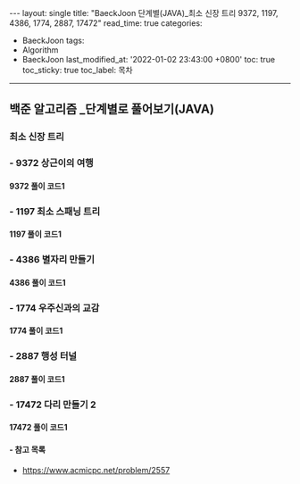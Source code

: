  ﻿---
layout: single
title: "BaeckJoon 단계별(JAVA)_최소 신장 트리 9372, 1197, 4386, 1774, 2887, 17472"
read_time: true
categories:  
 - BaeckJoon 
tags: 
 - Algorithm
 - BaeckJoon 
last_modified_at: '2022-01-02 23:43:00 +0800'
toc: true
toc_sticky: true
toc_label: 목차
---
## 백준 알고리즘 _단계별로 풀어보기(JAVA)
### 최소 신장 트리
### - 9372 상근이의 여행

#### 9372 풀이 코드1
>
### - 1197 	최소 스패닝 트리

#### 1197 풀이 코드1
>
 
### - 4386 별자리 만들기

#### 	4386 풀이 코드1
>
 
### - 1774 	우주신과의 교감

#### 1774 풀이 코드1
>
 
### - 2887 행성 터널

#### 2887 풀이 코드1
>
### - 17472 	다리 만들기 2

#### 17472 풀이 코드1
>
#### - 참고 목록
- https://www.acmicpc.net/problem/2557